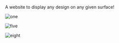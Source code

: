 A website to display any design on any given surface!

![one](https://github.com/AkshayKulkarni3467/Pixel-Grid/assets/129979542/5778a294-d6cc-40f6-92db-b5d718c3433b)

![five](https://github.com/AkshayKulkarni3467/Pixel-Grid/assets/129979542/68850b28-c98e-4ccd-960b-ca55b8857dc4)

![eight](https://github.com/AkshayKulkarni3467/Pixel-Grid/assets/129979542/c02c6e6b-bc8f-42a3-820d-f773117e2e86)
